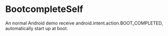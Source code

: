 # BootcompleteSelf
An normal Android demo receive android.intent.action.BOOT_COMPLETED, automatically start up at boot.
